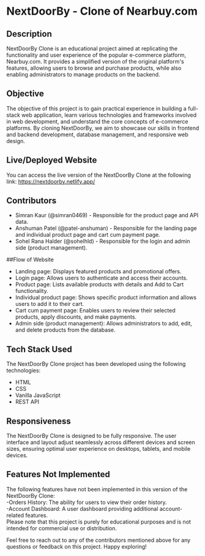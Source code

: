 # NextDoorBy - Clone of Nearbuy.com  
  
## Description  
NextDoorBy Clone is an educational project aimed at replicating the functionality and user experience of the popular e-commerce platform, Nearbuy.com. It provides a simplified version of the original platform's features, allowing users to browse and purchase products, while also enabling administrators to manage products on the backend.  
  
## Objective  
The objective of this project is to gain practical experience in building a full-stack web application, learn various technologies and frameworks involved in web development, and understand the core concepts of e-commerce platforms. By cloning NextDoorBy, we aim to showcase our skills in frontend and backend development, database management, and responsive web design.  
  
## Live/Deployed Website  
You can access the live version of the NextDoorBy Clone at the following link: https://nextdoorby.netlify.app/  
  
## Contributors  
- Simran Kaur (@simran0469) - Responsible for the product page and API data.  
- Anshuman Patel (@patel-anshuman) - Responsible for the landing page and individual product page and cart cum payment page.  
- Sohel Rana Halder (@sohelhld) - Responsible for the login and admin side (product management).  
  
##Flow of Website  
- Landing page: Displays featured products and promotional offers.  
- Login page: Allows users to authenticate and access their accounts.  
- Product page: Lists available products with details and Add to Cart functionality.  
- Individual product page: Shows specific product information and allows users to add it to their cart.  
- Cart cum payment page: Enables users to review their selected products, apply discounts, and make payments.  
- Admin side (product management): Allows administrators to add, edit, and delete products from the database.  
  
## Tech Stack Used  
The NextDoorBy Clone project has been developed using the following technologies:  
- HTML  
- CSS  
- Vanilla JavaScript  
- REST API  
  
## Responsiveness  
The NextDoorBy Clone is designed to be fully responsive. The user interface and layout adjust seamlessly across different devices and screen sizes, ensuring optimal user experience on desktops, tablets, and mobile devices.  
  
## Features Not Implemented  
The following features have not been implemented in this version of the NextDoorBy Clone:  
-Orders History: The ability for users to view their order history.  
-Account Dashboard: A user dashboard providing additional account-related features.  
Please note that this project is purely for educational purposes and is not intended for commercial use or distribution.  
  
Feel free to reach out to any of the contributors mentioned above for any questions or feedback on this project. Happy exploring!  
